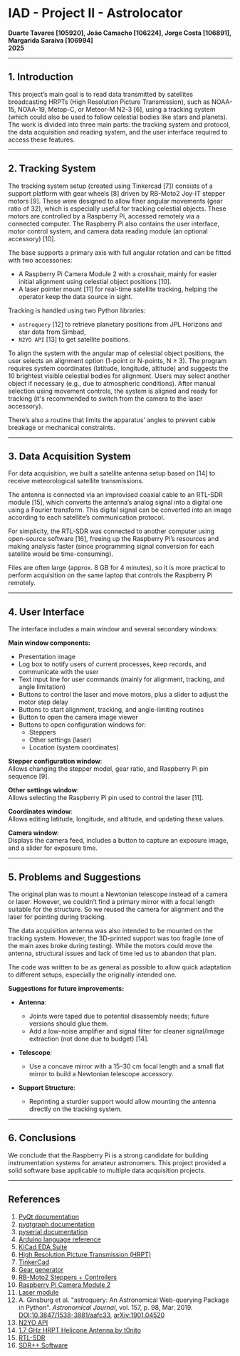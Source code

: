 
# IAD - Project II - Astrolocator

**Duarte Tavares [105920], João Camacho [106224], Jorge Costa [106891], Margarida Saraiva [106994]**  
**2025**

---

## 1. Introduction

This project’s main goal is to read data transmitted by satellites broadcasting HRPTs (High Resolution Picture Transmission), such as NOAA-15, NOAA-19, Metop-C, or Meteor-M N2-3 [6], using a tracking system (which could also be used to follow celestial bodies like stars and planets). The work is divided into three main parts: the tracking system and protocol, the data acquisition and reading system, and the user interface required to access these features.

---

## 2. Tracking System

The tracking system setup (created using Tinkercad [7]) consists of a support platform with gear wheels [8] driven by RB-Moto2 Joy-IT stepper motors [9]. These were designed to allow finer angular movements (gear ratio of 32), which is especially useful for tracking celestial objects. These motors are controlled by a Raspberry Pi, accessed remotely via a connected computer. The Raspberry Pi also contains the user interface, motor control system, and camera data reading module (an optional accessory) [10].

The base supports a primary axis with full angular rotation and can be fitted with two accessories:

- A Raspberry Pi Camera Module 2 with a crosshair, mainly for easier initial alignment using celestial object positions [10].
- A laser pointer mount [11] for real-time satellite tracking, helping the operator keep the data source in sight.

Tracking is handled using two Python libraries:

- `astroquery` [12] to retrieve planetary positions from JPL Horizons and star data from Simbad,
- `N2YO API` [13] to get satellite positions.

To align the system with the angular map of celestial object positions, the user selects an alignment option (1-point or N-points, N ≥ 3). The program requires system coordinates (latitude, longitude, altitude) and suggests the 10 brightest visible celestial bodies for alignment. Users may select another object if necessary (e.g., due to atmospheric conditions). After manual selection using movement controls, the system is aligned and ready for tracking (it's recommended to switch from the camera to the laser accessory).

There’s also a routine that limits the apparatus’ angles to prevent cable breakage or mechanical constraints.

---

## 3. Data Acquisition System

For data acquisition, we built a satellite antenna setup based on [14] to receive meteorological satellite transmissions.

The antenna is connected via an improvised coaxial cable to an RTL-SDR module [15], which converts the antenna’s analog signal into a digital one using a Fourier transform. This digital signal can be converted into an image according to each satellite’s communication protocol.

For simplicity, the RTL-SDR was connected to another computer using open-source software [16], freeing up the Raspberry Pi’s resources and making analysis faster (since programming signal conversion for each satellite would be time-consuming).

Files are often large (approx. 8 GB for 4 minutes), so it is more practical to perform acquisition on the same laptop that controls the Raspberry Pi remotely.

---

## 4. User Interface

The interface includes a main window and several secondary windows:

**Main window components:**

- Presentation image
- Log box to notify users of current processes, keep records, and communicate with the user
- Text input line for user commands (mainly for alignment, tracking, and angle limitation)
- Buttons to control the laser and move motors, plus a slider to adjust the motor step delay
- Buttons to start alignment, tracking, and angle-limiting routines
- Button to open the camera image viewer
- Buttons to open configuration windows for:
  - Steppers
  - Other settings (laser)
  - Location (system coordinates)

**Stepper configuration window**:  
Allows changing the stepper model, gear ratio, and Raspberry Pi pin sequence [9].

**Other settings window**:  
Allows selecting the Raspberry Pi pin used to control the laser [11].

**Coordinates window**:  
Allows editing latitude, longitude, and altitude, and updating these values.

**Camera window**:  
Displays the camera feed, includes a button to capture an exposure image, and a slider for exposure time.

---

## 5. Problems and Suggestions

The original plan was to mount a Newtonian telescope instead of a camera or laser. However, we couldn’t find a primary mirror with a focal length suitable for the structure. So we reused the camera for alignment and the laser for pointing during tracking.

The data acquisition antenna was also intended to be mounted on the tracking system. However, the 3D-printed support was too fragile (one of the main axes broke during testing). While the motors could move the antenna, structural issues and lack of time led us to abandon that plan.

The code was written to be as general as possible to allow quick adaptation to different setups, especially the originally intended one.

**Suggestions for future improvements:**

- **Antenna**:  
  - Joints were taped due to potential disassembly needs; future versions should glue them.
  - Add a low-noise amplifier and signal filter for cleaner signal/image extraction (not done due to budget) [14].

- **Telescope**:  
  - Use a concave mirror with a 15–30 cm focal length and a small flat mirror to build a Newtonian telescope accessory.

- **Support Structure**:  
  - Reprinting a sturdier support would allow mounting the antenna directly on the tracking system.

---

## 6. Conclusions

We conclude that the Raspberry Pi is a strong candidate for building instrumentation systems for amateur astronomers. This project provided a solid software base applicable to multiple data acquisition projects.

---

## References

1. [PyQt documentation](https://doc.qt.io/qtforpython-5/contents.html)  
2. [pyqtgraph documentation](https://pyqtgraph.readthedocs.io/en/latest/index.html)  
3. [pyserial documentation](https://pyserial.readthedocs.io/en/latest/)  
4. [Arduino language reference](https://docs.arduino.cc/language-reference/)  
5. [KiCad EDA Suite](https://www.kicad.org/)  
6. [High Resolution Picture Transmission (HRPT)](https://www.noaasis.noaa.gov/POLAR/HRPT/hrpt.html)  
7. [TinkerCad](https://www.tinkercad.com/)  
8. [Gear generator](https://www.stlgears.com/)  
9. [RB-Moto2 Steppers + Controllers](https://joy-it.net/en/products/RB-Moto2)  
10. [Raspberry Pi Camera Module 2](https://www.raspberrypi.com/products/camera-module-v2/)  
11. [Laser module](https://mauser.pt/catalog/product_info.php?products_id=096-7909)  
12. A. Ginsburg et al. "astroquery: An Astronomical Web-querying Package in Python". *Astronomical Journal*, vol. 157, p. 98, Mar. 2019. [DOI:10.3847/1538-3881/aafc33](https://doi.org/10.3847/1538-3881/aafc33), [arXiv:1901.04520](https://arxiv.org/abs/1901.04520)  
13. [N2YO API](https://www.n2yo.com/api/)  
14. [1.7 GHz HRPT Helicone Antenna by t0nito](https://www.thingiverse.com/thing:6436342)  
15. [RTL-SDR](https://www.rtl-sdr.com/)  
16. [SDR++ Software](https://www.sdrpp.org/)
